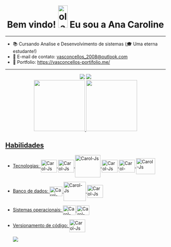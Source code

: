 <h1 align="center">Bem vindo! <img src="https://media1.giphy.com/media/106ewsSa34VvVu/200w.webp?cid=ecf05e479x1hc1kbvtdgap8a56nzmewfw0y9nmtqrur977pg&rid=200w.webp&ct=s" height="70px" alt="ola" width="30px" alt="hand_saying_ hi"> Eu sou a Ana Caroline</h1>

***
- 📚 Cursando Analise e Desenvolvimento de sistemas (🎓 Uma eterna estudante!)
- 📧 E-mail de contato: vasconcellos_2008@outlook.com
- 💼 Portfolio: https://vasconcellos-portifolio.me/

***

<div align="center">
<a href="https://www.instagram.com/anacaroline.vasconcellos/" target="_blank"><img src="https://img.shields.io/badge/Instagram-E4405F?style=for-the-badge&logo=instagram&logoColor=white" target="_blank"></a>
  <a href="https://www.linkedin.com/in/ana-caroline-vasconcellos/" target="_blank"><img src="https://img.shields.io/badge/LinkedIn-0077B5?style=for-the-badge&logo=linkedin&logoColor=white" target="_blank"></a>
</div> 

<div align="center">
  <a href="https://github.com/JovemDevv">
  <img height="160em" src="https://github-readme-stats.vercel.app/api?username=JovemDevv&show_icons=true&theme=merko&include_all_commits=true&count_private=true"/>        
    <img height="160em"  src="https://github-readme-stats.vercel.app/api/top-langs/?username=JovemDevv&layout=compact&langs_count=7&theme=merko"/>
          
</div>
  
## Habilidades

* Tecnologias: <img align="center" alt="Carol-Js" height="40" width="50" src="https://cdn.jsdelivr.net/gh/devicons/devicon/icons/javascript/javascript-original.svg" />
                <img align="center" alt="Carol-Js" height="40" width="50" src="https://cdn.jsdelivr.net/gh/devicons/devicon/icons/typescript/typescript-original.svg" />
               <img align="center" alt="Carol-Js" height="70" width="80"  src="https://cdn.jsdelivr.net/gh/devicons/devicon/icons/nodejs/nodejs-original-wordmark.svg" />
                  <img align="center" alt="Carol-Js" height="40" width="50"  src="https://cdn.jsdelivr.net/gh/devicons/devicon/icons/react/react-original.svg" />
                 <img align="center" alt="Carol-Python" height="40" width="50" src="https://cdn.jsdelivr.net/gh/devicons/devicon/icons/python/python-original.svg"> 
                  <img align="center" alt="Carol-Js" height="50" width="60"  src="https://cdn.jsdelivr.net/gh/devicons/devicon/icons/django/django-plain-wordmark.svg" />
                  
* Banco de dados: <img align="center" alt="Carol-Js" height="30" width="40" src="https://cdn.jsdelivr.net/gh/devicons/devicon/icons/mysql/mysql-original.svg" />
                  <img align="center" alt="Carol-Js" height="60" width="70" src="https://cdn.jsdelivr.net/gh/devicons/devicon/icons/mongodb/mongodb-original-wordmark.svg" />
                  <img align="center" alt="Carol-Js" height="40" width="50" src="https://cdn.jsdelivr.net/gh/devicons/devicon/icons/postgresql/postgresql-original-wordmark.svg"/>   
          
   
* Sistemas operacionais: <img align="center" alt="Carol-Lnx" height="30" width="40" src="https://cdn.jsdelivr.net/gh/devicons/devicon/icons/linux/linux-original.svg">
   <img align="center" alt="Carol-Lnx" height="30" width="40" src="https://cdn.jsdelivr.net/gh/devicons/devicon/icons/windows8/windows8-original.svg" />
 
* Versionamento de código: <img align="center" alt="Carol-Js" height="40" width="50" src="https://cdn.jsdelivr.net/gh/devicons/devicon/icons/git/git-original-wordmark.svg" />


   
   ![](https://komarev.com/ghpvc/?username=JovemDevv)
